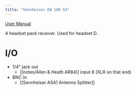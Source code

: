 ```yaml
---
title: "Sennheiser EW 100 G3"
---
```


[User Manual](Sennheiser_EW_100_G3_Manual.pdf)

A headset pack receiver. Used for headset D.

# I/O
- 1/4" jack out
	- [[notes/Allen & Heath AR84]] input 8 (XLR on that end)
- BNC In
	- [[Sennheiser ASA1 Antenna Splitter]]